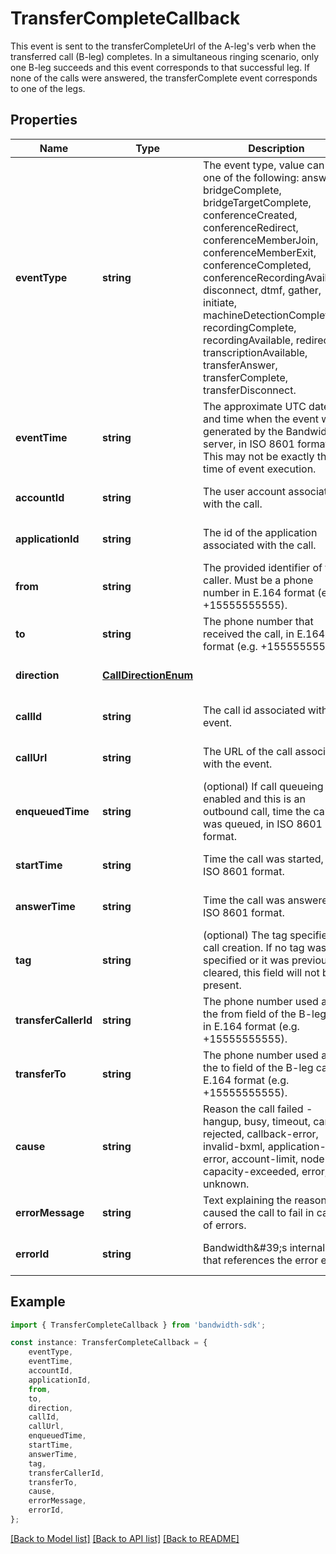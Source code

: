 # TransferCompleteCallback

This event is sent to the transferCompleteUrl of the A-leg\'s <Transfer> verb when the transferred call (B-leg) completes. In a simultaneous ringing scenario, only one B-leg succeeds and this event corresponds to that successful leg. If none of the calls were answered, the transferComplete event corresponds to one of the legs.

## Properties

Name | Type | Description | Notes
------------ | ------------- | ------------- | -------------
**eventType** | **string** | The event type, value can be one of the following: answer, bridgeComplete, bridgeTargetComplete, conferenceCreated, conferenceRedirect, conferenceMemberJoin, conferenceMemberExit, conferenceCompleted, conferenceRecordingAvailable, disconnect, dtmf, gather, initiate, machineDetectionComplete, recordingComplete, recordingAvailable, redirect, transcriptionAvailable, transferAnswer, transferComplete, transferDisconnect. | [optional] [default to undefined]
**eventTime** | **string** | The approximate UTC date and time when the event was generated by the Bandwidth server, in ISO 8601 format. This may not be exactly the time of event execution. | [optional] [default to undefined]
**accountId** | **string** | The user account associated with the call. | [optional] [default to undefined]
**applicationId** | **string** | The id of the application associated with the call. | [optional] [default to undefined]
**from** | **string** | The provided identifier of the caller. Must be a phone number in E.164 format (e.g. +15555555555). | [optional] [default to undefined]
**to** | **string** | The phone number that received the call, in E.164 format (e.g. +15555555555). | [optional] [default to undefined]
**direction** | [**CallDirectionEnum**](CallDirectionEnum.md) |  | [optional] [default to undefined]
**callId** | **string** | The call id associated with the event. | [optional] [default to undefined]
**callUrl** | **string** | The URL of the call associated with the event. | [optional] [default to undefined]
**enqueuedTime** | **string** | (optional) If call queueing is enabled and this is an outbound call, time the call was queued, in ISO 8601 format. | [optional] [default to undefined]
**startTime** | **string** | Time the call was started, in ISO 8601 format. | [optional] [default to undefined]
**answerTime** | **string** | Time the call was answered, in ISO 8601 format. | [optional] [default to undefined]
**tag** | **string** | (optional) The tag specified on call creation. If no tag was specified or it was previously cleared, this field will not be present. | [optional] [default to undefined]
**transferCallerId** | **string** | The phone number used as the from field of the B-leg call, in E.164 format (e.g. +15555555555). | [optional] [default to undefined]
**transferTo** | **string** | The phone number used as the to field of the B-leg call, in E.164 format (e.g. +15555555555). | [optional] [default to undefined]
**cause** | **string** | Reason the call failed - hangup, busy, timeout, cancel, rejected, callback-error, invalid-bxml, application-error, account-limit, node-capacity-exceeded, error, or unknown. | [optional] [default to undefined]
**errorMessage** | **string** | Text explaining the reason that caused the call to fail in case of errors. | [optional] [default to undefined]
**errorId** | **string** | Bandwidth\&#39;s internal id that references the error event. | [optional] [default to undefined]

## Example

```typescript
import { TransferCompleteCallback } from 'bandwidth-sdk';

const instance: TransferCompleteCallback = {
    eventType,
    eventTime,
    accountId,
    applicationId,
    from,
    to,
    direction,
    callId,
    callUrl,
    enqueuedTime,
    startTime,
    answerTime,
    tag,
    transferCallerId,
    transferTo,
    cause,
    errorMessage,
    errorId,
};
```

[[Back to Model list]](../README.md#documentation-for-models) [[Back to API list]](../README.md#documentation-for-api-endpoints) [[Back to README]](../README.md)
